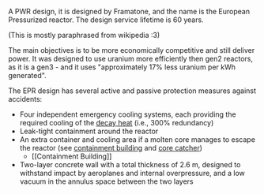 
A PWR design, it is designed by Framatone, and the name is the European Pressurized reactor. 
The design service lifetime is 60 years. 

(This is mostly paraphrased from wikipedia :3)

The main objectives is to be more economically competitive and still deliver power. 
It was designed to use uranium more efficiently then gen2 reactors, as it is a gen3 - and it uses "approximately 17% less uranium per kWh generated".

The EPR design has several active and passive protection measures against accidents:

- Four independent emergency cooling systems, each providing the required cooling of the [decay heat](https://en.wikipedia.org/wiki/Decay_heat "Decay heat") (i.e., 300% redundancy)
- Leak-tight containment around the reactor
- An extra container and cooling area if a molten core manages to escape the reactor (see [containment building](https://en.wikipedia.org/wiki/Containment_building "Containment building") and [core catcher](https://en.wikipedia.org/wiki/Core_catcher "Core catcher"))
	- [[Containment Building]]
- Two-layer concrete wall with a total thickness of 2.6 m, designed to withstand impact by aeroplanes and internal overpressure, and a low vacuum in the annulus space between the two layers